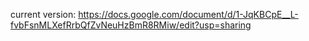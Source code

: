 current version:
https://docs.google.com/document/d/1-JqKBCpE__L-fvbFsnMLXefRrbQfZvNeuHzBmR8RMiw/edit?usp=sharing
